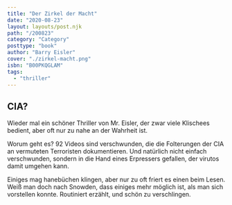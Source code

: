 ```yaml
---
title: "Der Zirkel der Macht"
date: "2020-08-23"
layout: layouts/post.njk
path: "/200823"
category: "Category"
posttype: "book"
author: "Barry Eisler"
cover: "./zirkel-macht.png"
isbn: "B00PKQGLAM"
tags:
  - "thriller"
---
```

## CIA?

Wieder mal ein schöner Thriller von Mr. Eisler, der zwar viele Klischees bedient, aber oft nur zu nahe an der Wahrheit ist.

Worum geht es? 92 Videos sind verschwunden, die die Folterungen der CIA an vermuteten Terroristen dokumentieren. Und natürlich nicht einfach verschwunden, sondern in die Hand eines Erpressers gefallen, der virutos damit umgehen kann.

Einiges mag hanebüchen klingen, aber nur zu oft friert es einen beim Lesen. Weiß man doch nach Snowden, dass einiges mehr möglich ist, als man sich vorstellen  konnte. Routiniert erzählt, und schön zu verschlingen.
